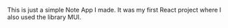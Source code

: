 This is just a simple Note App I made. It was my first React project where I also used the library MUI.
